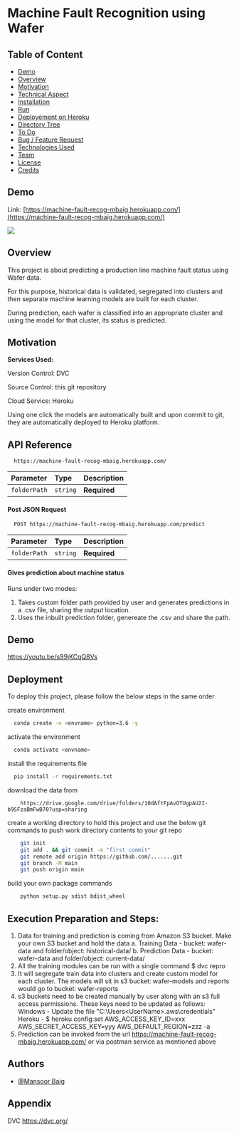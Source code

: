 
# Machine Fault Recognition using Wafer 

## Table of Content
  * [Demo](#demo)
  * [Overview](#overview)
  * [Motivation](#motivation)
  * [Technical Aspect](#technical-aspect)
  * [Installation](#installation)
  * [Run](#run)
  * [Deployement on Heroku](#deployement-on-heroku)
  * [Directory Tree](#directory-tree)
  * [To Do](#to-do)
  * [Bug / Feature Request](#bug---feature-request)
  * [Technologies Used](#technologies-used)
  * [Team](#team)
  * [License](#license)
  * [Credits](#credits)
  
## Demo
Link: [https://machine-fault-recog-mbaig.herokuapp.com/](https://machine-fault-recog-mbaig.herokuapp.com/)

[![](https://imgur.com/ZOAt16X.png)](https://machine-fault-recog-mbaig.herokuapp.com/)

## Overview
This project is about predicting a production line machine fault status using Wafer data. 

For this purpose, historical data is validated, segregated into clusters and then separate machine learning models are built for each cluster. 

During prediction, each wafer is classified into an appropriate cluster and using the model for that cluster, its status is predicted.

## Motivation



**Services Used:**

Version Control: DVC

Source Control: this git repository

Cloud Service: Heroku

Using one click the models are automatically built and upon commit to git, they are automatically deployed to Heroku platform.








## API Reference

```http
  https://machine-fault-recog-mbaig.herokuapp.com/
```

| Parameter | Type     | Description                |
| :-------- | :------- | :------------------------- |
| `folderPath` | `string` | **Required** |

#### Post JSON Request

```http
  POST https://machine-fault-recog-mbaig.herokuapp.com/predict
```

| Parameter | Type     | Description                |
| :-------- | :------- | :------------------------- |
| `folderPath` | `string` | **Required** |


#### Gives prediction about machine status

Runs under two modes:
1. Takes custom folder path provided by user and generates predictions in a .csv file, sharing the output location.
2. Uses the inbuilt prediction folder, genereate the .csv and share the path.

  
## Demo

https://youtu.be/s99jKCqQ8Vs

  
## Deployment

To deploy this project, please follow the below steps in the same order 

create environment

```bash
  conda create -n <envname> python=3.6 -y
```

activate the environment

```bash
  conda activate <envname>
```

install the requirements file

```bash
  pip install -r requirements.txt
```

download the data from

```http
    https://drive.google.com/drive/folders/10dAftFpAvOTUgpAU2I-b9SFzaBmFwB70?usp=sharing
```

create a working directory to hold this project and use the below git commands 
to push work directory contents to your git repo

```bash
    git init
    git add . && git commit -m "first commit"
    git remote add origin https://github.com/.......git
    git branch -M main
    git push origin main
```

build your own package commands

```bash
    python setup.py sdist bdist_wheel 
```

## Execution Preparation and Steps:
1. Data for training and prediction is coming from Amazon S3 bucket. Make your own S3 bucket and hold the data
    a. Training Data - bucket: wafer-data and folder/object: historical-data/
    b. Prediction Data - bucket: wafer-data and folder/object: current-data/
2. All the training modules can be run with a single command $ dvc repro
3. It will segregate train data into clusters and create custom model for each cluster. The models will sit in 
   s3 bucket: wafer-models and reports would go to bucket: wafer-reports
4. s3 buckets need to be created manually by user along with an s3 full access permissions. 
   These keys need to be updated as follows:
   Windows - Update the file "C:\Users\<UserName>\.aws\credentials" 
   Heroku - $ heroku config:set AWS_ACCESS_KEY_ID=xxx AWS_SECRET_ACCESS_KEY=yyy AWS_DEFAULT_REGION=zzz -a <dyno-name>
5. Prediction can be invoked from the url https://machine-fault-recog-mbaig.herokuapp.com/ or via postman service
   as mentioned above





  
## Authors

- [@Mansoor Baig](https://github.com/MansoorAB)

  
## Appendix

DVC https://dvc.org/

  